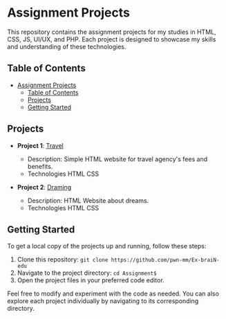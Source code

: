 # Assignment Projects

This repository contains the assignment projects for my studies in HTML, CSS, JS, UI/UX, and PHP. Each project is designed to showcase my skills and understanding of these technologies.

## Table of Contents

- [Assignment Projects](#assignment-projects)
  - [Table of Contents](#table-of-contents)
  - [Projects](#projects)
  - [Getting Started](#getting-started)

## Projects

- **Project 1**: [Travel](Assignment5/)
  - Description: Simple HTML website for travel agency's fees and benefits.
  - Technologies HTML CSS

- **Project 2**: [Draming](Assignment6/)
  - Description: HTML Website about dreams.
  - Technologies HTML CSS


## Getting Started

To get a local copy of the projects up and running, follow these steps:

1. Clone this repository: `git clone https://github.com/pwn-mm/Ex-braiN-edu`
2. Navigate to the project directory: `cd Assignment$`
3. Open the project files in your preferred code editor.

Feel free to modify and experiment with the code as needed. You can also explore each project individually by navigating to its corresponding directory.

